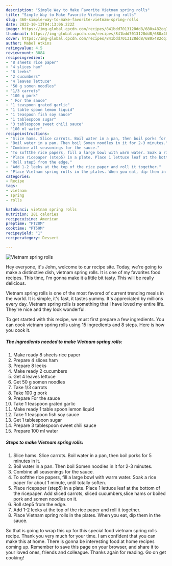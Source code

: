 ```yaml
---
description: "Simple Way to Make Favorite Vietnam spring rolls"
title: "Simple Way to Make Favorite Vietnam spring rolls"
slug: 460-simple-way-to-make-favorite-vietnam-spring-rolls
date: 2022-10-13T04:13:06.222Z
image: https://img-global.cpcdn.com/recipes/841bdd7013128dd8/680x482cq70/vietnam-spring-rolls-recipe-main-photo.jpg
thumbnail: https://img-global.cpcdn.com/recipes/841bdd7013128dd8/680x482cq70/vietnam-spring-rolls-recipe-main-photo.jpg
cover: https://img-global.cpcdn.com/recipes/841bdd7013128dd8/680x482cq70/vietnam-spring-rolls-recipe-main-photo.jpg
author: Mabel Atkins
ratingvalue: 4.5
reviewcount: 8084
recipeingredient:
- "8 sheets rice paper"
- "4 slices ham"
- "8 leeks"
- "2 cucumbers"
- "4 leaves lettuce"
- "50 g somen noodles"
- "1/3 carrots"
- "100 g pork"
- " For the sauce"
- "1 teaspoon grated garlic"
- "1 table spoon lemon liquid"
- "1 teaspoon fish soy sauce"
- "1 tablespoon sugar"
- "3 tablespoon sweet chili sauce"
- "100 ml water"
recipeinstructions:
- "Slice hams. Slice carrots. Boil water in a pan, then boil porks for 5 minutes in it."
- "Boil water in a pan. Then boil Somen noodles in it for 2-3 minutes."
- "Combine all seasonings for the sauce."
- "To softthe rice papers, fill a large bowl with warm water. Soak a rice paper for about 1 minute, until totally soften."
- "Place ricepaper (step5) in a plate. Place 1 lettuce leaf at the bottom of the ricepaper. Add sliced carrots, sliced cucumbers,slice hams or boiled pork and somen noodles on it."
- "Roll step5 from the edge."
- "Add 1-2 leeks at the top of the rice paper and roll it together."
- "Place Vietnam spring rolls in the plates. When you eat, dip them in the sauce."
categories:
- Recipe
tags:
- vietnam
- spring
- rolls

katakunci: vietnam spring rolls 
nutrition: 281 calories
recipecuisine: American
preptime: "PT20M"
cooktime: "PT59M"
recipeyield: "1"
recipecategory: Dessert

---
```



![Vietnam spring rolls](https://img-global.cpcdn.com/recipes/841bdd7013128dd8/680x482cq70/vietnam-spring-rolls-recipe-main-photo.jpg)

Hey everyone, it's John, welcome to our recipe site. Today, we're going to make a distinctive dish, vietnam spring rolls. It is one of my favorites food recipes. This time, I'm gonna make it a little bit tasty. This will be really delicious.

Vietnam spring rolls is one of the most favored of current trending meals in the world. It is simple, it's fast, it tastes yummy. It's appreciated by millions every day. Vietnam spring rolls is something that I have loved my entire life. They're nice and they look wonderful.




To get started with this recipe, we must first prepare a few ingredients. You can cook vietnam spring rolls using 15 ingredients and 8 steps. Here is how you cook it.

<!--inarticleads1-->

##### The ingredients needed to make Vietnam spring rolls:

1. Make ready 8 sheets rice paper
1. Prepare 4 slices ham
1. Prepare 8 leeks
1. Make ready 2 cucumbers
1. Get 4 leaves lettuce
1. Get 50 g somen noodles
1. Take 1/3 carrots
1. Take 100 g pork
1. Prepare  For the sauce
1. Take 1 teaspoon grated garlic
1. Make ready 1 table spoon lemon liquid
1. Take 1 teaspoon fish soy sauce
1. Get 1 tablespoon sugar
1. Prepare 3 tablespoon sweet chili sauce
1. Prepare 100 ml water




<!--inarticleads2-->

##### Steps to make Vietnam spring rolls:

1. Slice hams. Slice carrots. Boil water in a pan, then boil porks for 5 minutes in it.
1. Boil water in a pan. Then boil Somen noodles in it for 2-3 minutes.
1. Combine all seasonings for the sauce.
1. To softthe rice papers, fill a large bowl with warm water. Soak a rice paper for about 1 minute, until totally soften.
1. Place ricepaper (step5) in a plate. Place 1 lettuce leaf at the bottom of the ricepaper. Add sliced carrots, sliced cucumbers,slice hams or boiled pork and somen noodles on it.
1. Roll step5 from the edge.
1. Add 1-2 leeks at the top of the rice paper and roll it together.
1. Place Vietnam spring rolls in the plates. When you eat, dip them in the sauce.




So that is going to wrap this up for this special food vietnam spring rolls recipe. Thank you very much for your time. I am confident that you can make this at home. There is gonna be interesting food at home recipes coming up. Remember to save this page on your browser, and share it to your loved ones, friends and colleague. Thanks again for reading. Go on get cooking!
